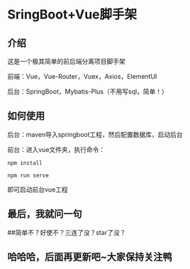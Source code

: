 # SringBoot+Vue脚手架

## 介绍

这是一个极其简单的前后端分离项目脚手架

前端：Vue，Vue-Router，Vuex，Axios，ElementUI

后台：SpringBoot，Mybatis-Plus（不用写sql，简单！）

## 如何使用

后台：maven导入springboot工程，然后配置数据库，启动后台

前台：进入vue文件夹，执行命令：
```
npm install
```

```
npm run serve
```
即可启动前台vue工程

## 最后，我就问一句
##简单不？好使不？三连了没？star了没？
## 哈哈哈，后面再更新吧~大家保持关注鸭
